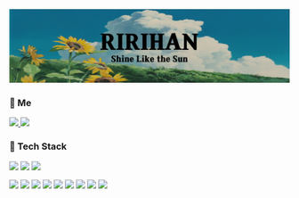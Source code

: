
<img src="ririhan_sunflower_background4.jpg"/>

<h3>🌻 Me</h3>
<p>
  <a href="https://programmer-ririhan.tistory.com/">
    <img src="https://img.shields.io/badge/Blogger-FECC00?style=flat-square&logo=Tech Blog&logoColor=white&link=https://programmer-ririhan.tistory.com/"/>
  </a> 
  <a href="mailto:ririhan217@gmail.com">
    <img src="https://img.shields.io/badge/Gmail-EA4335?style=flat-square&logo=Mail&logoColor=white&link=mailto:ririhan217@gmail.com"/>
  </a>
</p>

<h3>🌳 Tech Stack</h3>
<p>
  <img src="https://img.shields.io/badge/Flask-000000?style=flat-square&logo=Flask&logoColor=white" />
  <img src="https://img.shields.io/badge/Android-3DDC84?style=flat-square&logo=Android&logoColor=white" />
  <img src="https://img.shields.io/badge/TensorFlow-FF6F00?style=flat-square&logo=TensorFlow&logoColor=white" />
</p>
<p>
  <img src="https://img.shields.io/badge/Python-3776AB?style=flat-square&logo=Python&logoColor=white" />
  <img src="https://img.shields.io/badge/Java-007396?style=flat-square&logo=Java&logoColor=white" />
  <img src="https://img.shields.io/badge/C-A8B9CC?style=flat-square&logo=C&logoColor=white" />
  <img src="https://img.shields.io/badge/Kotlin-0095D5?style=flat-square&logo=Kotlin&logoColor=white" />
  <img src="https://img.shields.io/badge/HTML5-E34F26?style=flat-square&logo=HTML5&logoColor=white" />
  <img src="https://img.shields.io/badge/CSS3-1572B6?style=flat-square&logo=CSS3&logoColor=white" />
  <img src="https://img.shields.io/badge/JavaScript-F7DF1E?style=flat-square&logo=JavaScript&logoColor=white" />
  <img src="https://img.shields.io/badge/jQuery-0769AD?style=flat-square&logo=jQueryt&logoColor=white" />
  <img src="https://img.shields.io/badge/R-276DC3?style=flat-square&logo=R&logoColor=white" />
</p>




<!--
**RIANAEH/RIANAEH** is a ✨ _special_ ✨ repository because its `README.md` (this file) appears on your GitHub profile.

Here are some ideas to get you started:

- 🔭 I’m currently working on ...
- 🌱 I’m currently learning ...
- 👯 I’m looking to collaborate on ...
- 🤔 I’m looking for help with ...
- 💬 Ask me about ...
- 📫 How to reach me: ...
- 😄 Pronouns: ...
- ⚡ Fun fact: ...

  <img src="https://img.shields.io/badge/[아이콘 이름]-[배경색]?style=flat-square&logo=[내용]&logoColor=white" />
-->
